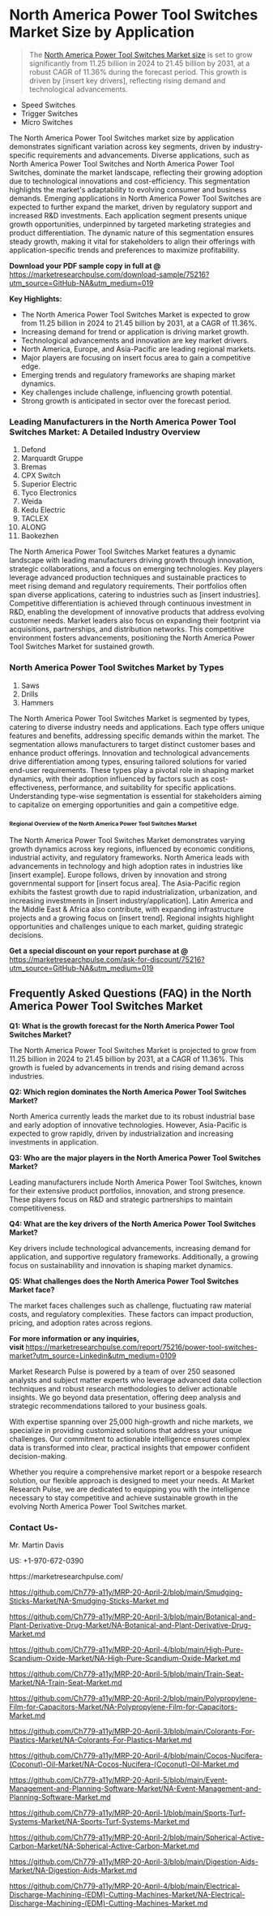 <h1>North America Power Tool Switches Market&nbsp;Size by Application</h1><blockquote><p>The <a href="https://marketresearchpulse.com/download-sample/75216?utm_source=GitHub-NA&amp;utm_medium=019">North America Power Tool Switches Market size</a> is set to grow significantly from 11.25 billion in 2024 to 21.45 billion by 2031, at a robust CAGR of 11.36% during the forecast period. This growth is driven by [insert key drivers], reflecting rising demand and technological advancements.</p></blockquote><ul><li>Speed Switches <li> Trigger Switches <li> Micro Switches</li></ul><p>The North America Power Tool Switches market size by application demonstrates significant variation across key segments, driven by industry-specific requirements and advancements. Diverse applications, such as North America Power Tool Switches and North America Power Tool Switches, dominate the market landscape, reflecting their growing adoption due to technological innovations and cost-efficiency. This segmentation highlights the market's adaptability to evolving consumer and business demands. Emerging applications in North America Power Tool Switches are expected to further expand the market, driven by regulatory support and increased R&D investments. Each application segment presents unique growth opportunities, underpinned by targeted marketing strategies and product differentiation. The dynamic nature of this segmentation ensures steady growth, making it vital for stakeholders to align their offerings with application-specific trends and preferences to maximize profitability.</p><p><strong>Download your PDF sample copy in full at @ </strong><a href="https://marketresearchpulse.com/download-sample/75216?utm_source=GitHub-NA&amp;utm_medium=019">https://marketresearchpulse.com/download-sample/75216?utm_source=GitHub-NA&amp;utm_medium=019</a></p><p><strong>Key Highlights: </strong></p><ul><li>The North America Power Tool Switches Market is expected to grow from 11.25 billion in 2024 to 21.45 billion by 2031, at a CAGR of 11.36%.</li><li>Increasing demand for trend or application is driving market growth.</li><li>Technological advancements and innovation are key market drivers.</li><li>North America, Europe, and Asia-Pacific are leading regional markets.</li><li>Major players are focusing on insert focus area to gain a competitive edge.</li><li>Emerging trends and regulatory frameworks are shaping market dynamics.</li><li>Key challenges include challenge, influencing growth potential.</li><li>Strong growth is anticipated in sector over the forecast period.</li></ul><h3>Leading Manufacturers in the North America Power Tool Switches Market: A Detailed Industry Overview</h3><ol><li>Defond</li><li>Marquardt Gruppe</li><li>Bremas</li><li>CPX Switch</li><li>Superior Electric</li><li>Tyco Electronics</li><li>Weida</li><li>Kedu Electric</li><li>TACLEX</li><li>ALONG</li><li>Baokezhen</li></ol><div class="flex max-w-full flex-col flex-grow"><div class="min-h-8 text-message flex w-full flex-col items-end gap-2 whitespace-normal break-words [.text-message+&amp;]:mt-5" dir="auto" data-message-author-role="assistant" data-message-id="fd8432e4-4910-450d-b182-61b7bfb0a01f" data-message-model-slug="gpt-4o"><div class="flex w-full flex-col gap-1 empty:hidden first:pt-[3px]"><div class="markdown prose w-full break-words dark:prose-invert light"><p>The North America Power Tool Switches Market features a dynamic landscape with leading manufacturers driving growth through innovation, strategic collaborations, and a focus on emerging technologies. Key players leverage advanced production techniques and sustainable practices to meet rising demand and regulatory requirements. Their portfolios often span diverse applications, catering to industries such as [insert industries]. Competitive differentiation is achieved through continuous investment in R&amp;D, enabling the development of innovative products that address evolving customer needs. Market leaders also focus on expanding their footprint via acquisitions, partnerships, and distribution networks. This competitive environment fosters advancements, positioning the North America Power Tool Switches Market for sustained growth.</p></div></div></div></div><h3>North America Power Tool Switches Market by Types</h3><ol><li>Saws <li> Drills <li> Hammers</li></ol><div class="flex max-w-full flex-col flex-grow"><div class="min-h-8 text-message flex w-full flex-col items-end gap-2 whitespace-normal break-words [.text-message+&amp;]:mt-5" dir="auto" data-message-author-role="assistant" data-message-id="084470be-0bb7-4664-bddf-5156b4f41249" data-message-model-slug="gpt-4o-mini"><div class="flex w-full flex-col gap-1 empty:hidden first:pt-[3px]"><div class="markdown prose w-full break-words dark:prose-invert light"><p>The North America Power Tool Switches Market is segmented by types, catering to diverse industry needs and applications. Each type offers unique features and benefits, addressing specific demands within the market. The segmentation allows manufacturers to target distinct customer bases and enhance product offerings. Innovation and technological advancements drive differentiation among types, ensuring tailored solutions for varied end-user requirements. These types play a pivotal role in shaping market dynamics, with their adoption influenced by factors such as cost-effectiveness, performance, and suitability for specific applications. Understanding type-wise segmentation is essential for stakeholders aiming to capitalize on emerging opportunities and gain a competitive edge.</p></div></div></div></div><h3><span style="font-size: 11px;">Regional Overview of the North America Power Tool Switches Market</span></h3><div class="flex max-w-full flex-col flex-grow"><div class="min-h-8 text-message flex w-full flex-col items-end gap-2 whitespace-normal break-words [.text-message+&amp;]:mt-5" dir="auto" data-message-author-role="assistant" data-message-id="e9038762-ce64-4e30-91c9-9bd413514231" data-message-model-slug="gpt-4o-mini"><div class="flex w-full flex-col gap-1 empty:hidden first:pt-[3px]"><div class="markdown prose w-full break-words dark:prose-invert light"><p>The North America Power Tool Switches Market demonstrates varying growth dynamics across key regions, influenced by economic conditions, industrial activity, and regulatory frameworks. North America leads with advancements in technology and high adoption rates in industries like [insert example]. Europe follows, driven by innovation and strong governmental support for [insert focus area]. The Asia-Pacific region exhibits the fastest growth due to rapid industrialization, urbanization, and increasing investments in [insert industry/application]. Latin America and the Middle East &amp; Africa also contribute, with expanding infrastructure projects and a growing focus on [insert trend]. Regional insights highlight opportunities and challenges unique to each market, guiding strategic decisions.</p></div></div></div></div><p><strong>Get a special discount on your report purchase at @ </strong><a href="https://marketresearchpulse.com/ask-for-discount/75216?utm_source=GitHub-NA&amp;utm_medium=019">https://marketresearchpulse.com/ask-for-discount/75216?utm_source=GitHub-NA&amp;utm_medium=019</a></p><h2>Frequently Asked Questions (FAQ) in the North America Power Tool Switches Market</h2><p><strong>Q1: What is the growth forecast for the North America Power Tool Switches Market?</strong></p><p>The North America Power Tool Switches Market is projected to grow from 11.25 billion in 2024 to 21.45 billion by 2031, at a CAGR of 11.36%. This growth is fueled by advancements in trends and rising demand across industries.</p><p><strong>Q2: Which region dominates the North America Power Tool Switches Market?</strong></p><p>North America currently leads the market due to its robust industrial base and early adoption of innovative technologies. However, Asia-Pacific is expected to grow rapidly, driven by industrialization and increasing investments in application.</p><p><strong>Q3: Who are the major players in the North America Power Tool Switches Market?</strong></p><p>Leading manufacturers include North America Power Tool Switches, known for their extensive product portfolios, innovation, and strong presence. These players focus on R&amp;D and strategic partnerships to maintain competitiveness.</p><p><strong>Q4: What are the key drivers of the North America Power Tool Switches Market?</strong></p><p>Key drivers include technological advancements, increasing demand for application, and supportive regulatory frameworks. Additionally, a growing focus on sustainability and innovation is shaping market dynamics.</p><p><strong>Q5: What challenges does the North America Power Tool Switches Market face?</strong></p><p>The market faces challenges such as challenge, fluctuating raw material costs, and regulatory complexities. These factors can impact production, pricing, and adoption rates across regions.</p><p><strong>For more information or any inquiries, visit&nbsp;</strong><a href="https://marketresearchpulse.com/report/75216/power-tool-switches-market?utm_source=Linkedin&utm_medium=0109">https://marketresearchpulse.com/report/75216/power-tool-switches-market?utm_source=Linkedin&utm_medium=0109</a></p><p>Market Research Pulse is powered by a team of over 250 seasoned analysts and subject matter experts who leverage advanced data collection techniques and robust research methodologies to deliver actionable insights. We go beyond data presentation, offering deep analysis and strategic recommendations tailored to your business goals.</p><p>With expertise spanning over 25,000 high-growth and niche markets, we specialize in providing customized solutions that address your unique challenges. Our commitment to actionable intelligence ensures complex data is transformed into clear, practical insights that empower confident decision-making.</p><p>Whether you require a comprehensive market report or a bespoke research solution, our flexible approach is designed to meet your needs. At Market Research Pulse, we are dedicated to equipping you with the intelligence necessary to stay competitive and achieve sustainable growth in the evolving North America Power Tool Switches market.</p><h3><strong>Contact Us-</strong></h3><p>Mr. Martin Davis</p><p>US: +1-970-672-0390</p><p>https://marketresearchpulse.com/</p><p><a href="https://github.com/Ch779-a11y/MRP-20-April-2/blob/main/Smudging-Sticks-Market/NA-Smudging-Sticks-Market.md">https://github.com/Ch779-a11y/MRP-20-April-2/blob/main/Smudging-Sticks-Market/NA-Smudging-Sticks-Market.md</a></p><p><a href="https://github.com/Ch779-a11y/MRP-20-April-3/blob/main/Botanical-and-Plant-Derivative-Drug-Market/NA-Botanical-and-Plant-Derivative-Drug-Market.md">https://github.com/Ch779-a11y/MRP-20-April-3/blob/main/Botanical-and-Plant-Derivative-Drug-Market/NA-Botanical-and-Plant-Derivative-Drug-Market.md</a></p><p><a href="https://github.com/Ch779-a11y/MRP-20-April-4/blob/main/High-Pure-Scandium-Oxide-Market/NA-High-Pure-Scandium-Oxide-Market.md">https://github.com/Ch779-a11y/MRP-20-April-4/blob/main/High-Pure-Scandium-Oxide-Market/NA-High-Pure-Scandium-Oxide-Market.md</a></p><p><a href="https://github.com/Ch779-a11y/MRP-20-April-5/blob/main/Train-Seat-Market/NA-Train-Seat-Market.md">https://github.com/Ch779-a11y/MRP-20-April-5/blob/main/Train-Seat-Market/NA-Train-Seat-Market.md</a></p><p><a href="https://github.com/Ch779-a11y/MRP-20-April-2/blob/main/Polypropylene-Film-for-Capacitors-Market/NA-Polypropylene-Film-for-Capacitors-Market.md">https://github.com/Ch779-a11y/MRP-20-April-2/blob/main/Polypropylene-Film-for-Capacitors-Market/NA-Polypropylene-Film-for-Capacitors-Market.md</a></p><p><a href="https://github.com/Ch779-a11y/MRP-20-April-3/blob/main/Colorants-For-Plastics-Market/NA-Colorants-For-Plastics-Market.md">https://github.com/Ch779-a11y/MRP-20-April-3/blob/main/Colorants-For-Plastics-Market/NA-Colorants-For-Plastics-Market.md</a></p><p><a href="https://github.com/Ch779-a11y/MRP-20-April-4/blob/main/Cocos-Nucifera-(Coconut)-Oil-Market/NA-Cocos-Nucifera-(Coconut)-Oil-Market.md">https://github.com/Ch779-a11y/MRP-20-April-4/blob/main/Cocos-Nucifera-(Coconut)-Oil-Market/NA-Cocos-Nucifera-(Coconut)-Oil-Market.md</a></p><p><a href="https://github.com/Ch779-a11y/MRP-20-April-5/blob/main/Event-Management-and-Planning-Software-Market/NA-Event-Management-and-Planning-Software-Market.md">https://github.com/Ch779-a11y/MRP-20-April-5/blob/main/Event-Management-and-Planning-Software-Market/NA-Event-Management-and-Planning-Software-Market.md</a></p><p><a href="https://github.com/Ch779-a11y/MRP-20-April-1/blob/main/Sports-Turf-Systems-Market/NA-Sports-Turf-Systems-Market.md">https://github.com/Ch779-a11y/MRP-20-April-1/blob/main/Sports-Turf-Systems-Market/NA-Sports-Turf-Systems-Market.md</a></p><p><a href="https://github.com/Ch779-a11y/MRP-20-April-2/blob/main/Spherical-Active-Carbon-Market/NA-Spherical-Active-Carbon-Market.md">https://github.com/Ch779-a11y/MRP-20-April-2/blob/main/Spherical-Active-Carbon-Market/NA-Spherical-Active-Carbon-Market.md</a></p><p><a href="https://github.com/Ch779-a11y/MRP-20-April-3/blob/main/Digestion-Aids-Market/NA-Digestion-Aids-Market.md">https://github.com/Ch779-a11y/MRP-20-April-3/blob/main/Digestion-Aids-Market/NA-Digestion-Aids-Market.md</a></p><p><a href="https://github.com/Ch779-a11y/MRP-20-April-4/blob/main/Electrical-Discharge-Machining-(EDM)-Cutting-Machines-Market/NA-Electrical-Discharge-Machining-(EDM)-Cutting-Machines-Market.md">https://github.com/Ch779-a11y/MRP-20-April-4/blob/main/Electrical-Discharge-Machining-(EDM)-Cutting-Machines-Market/NA-Electrical-Discharge-Machining-(EDM)-Cutting-Machines-Market.md</a></p>
